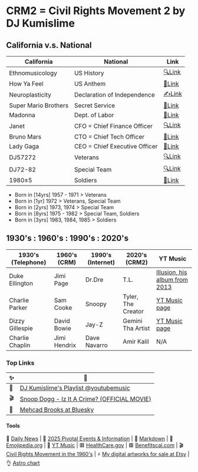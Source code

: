 # CRM2 = Civil Rights Movement 2 by DJ Kumislime

## California v.s. National
| California | National | Link
| -------------    | ------------- | -------------
| Ethnomusicology | US History | [🔍Link](https://en.wikipedia.org/wiki/Ethnomusicology)
| How Ya Feel | US Anthem | [🎵Link](https://youtu.be/n1Q6tajTKnw?feature=shared)
| Neuroplasticity | Declaration of Independence | [✍️Link](https://en.wikipedia.org/wiki/Neuroplasticity)
| Super Mario Brothers | Secret Service | [🎵Link](https://www.youtube.com/watch?v=R3WRa88HnVc&list=PL27411ED2E8B82D9C)
| Madonna | Dept. of Labor | [💸Link](https://en.wikipedia.org/wiki/Madonna)
| Janet | CFO = Chief Finance Officer | [🔍Link](https://www.revolt.tv/article/janet-jackson-career-influence-and-legacy-in-pop-and-r-and-b)
| Bruno Mars | CTO = Chief Tech Officer | [🎵Link](https://youtu.be/OPf0YbXqDm0?feature=shared)
| Lady Gaga | CEO = Chief Executive Officer | [🎵Link](https://youtu.be/fmC6b6_ovZY?feature=shared)
| DJ57272 | Veterans | [🔍Link](https://en.wikipedia.org/wiki/Veteran)
| DJ72-82 | Special Team | [🔍Link](https://www.imdb.com/title/tt0068646/)
| 1980±5 | Soldiers | [🎵Link](https://youtu.be/TaD3SgPuccE?feature=shared)

- Born in [14yrs] 1957 - 1971 > Veterans
- Born in [1yr] 1972 > Veterans, Special Team
- Born in [2yrs] 1973, 1974 > Special Team
- Born in [8yrs] 1975 - 1982 > Special Team, Soldiers
- Born in [3yrs] 1983, 1984, 1985 > Soldiers

## 1930's : 1960's : 1990's : 2020's
| 1930's (Telephone) | 1960's (CRM)  | 1990's (Internet) | 2020's (CRM2)     | YT Music
| -------------    | ------------- | -------------     | -------------       | -------------
| Duke Ellington   | Jimi Page     | Dr.Dre            | T.L.                | [Illusion, his album from 2013](https://music.youtube.com/playlist?list=OLAK5uy_kcHTm0Vs-uU7Z0O5DpDB5flubNaHZcoDA&feature=shared)
| Charlie Parker   | Sam Cooke     | Snoopy            | Tyler, The Creator  | [YT Music page](https://music.youtube.com/channel/UCo1DYcm1IZ9v3UPkpiAcgtg?feature=shared)
| Dizzy Gillespie  | David Bowie   | Jay-Z             | Gemini Tha Artist   | [YT Music page](https://music.youtube.com/channel/UCmNRZMc-MAD7BPEmLC6Y93w?feature=shared)
| Charlie Chaplin  | Jimi Hendrix  | Dave Navarro      | Amir Kalil          | N/A

### Top Links
| ✨ | 🎀
| ------------- | -------------
| 📡 | [DJ Kumislime's Playlist @youtubemusic](https://music.youtube.com/playlist?list=PLT7degVqvonnf63V8EMyKSAGVkKSquWLm&feature=shared)
| 🎬 | [Snoop Dogg - Iz It A Crime? (OFFICIAL MOVIE)](https://youtu.be/YJTqBL7MSX0?feature=shared)
| 🗽 | [Mehcad Brooks at Bluesky](https://bsky.app/profile/mehcad.bsky.social)

#### Tools
🌠 [Daily News](https://github.com/djkumislime/djkumislime/tree/main) | 🌠 [2025 Pivotal Events & Information](https://github.com/djkumislime/2025/blob/main/README.md) | 💝 [Markdown](https://docs.github.com/en/get-started/writing-on-github/getting-started-with-writing-and-formatting-on-github/basic-writing-and-formatting-syntax) | 💝 [Emojipedia.org](https://emojipedia.org/) | 💝 [YT Music](https://music.youtube.com/) | 🟥 [HealthCare.gov](https://www.healthcare.gov) | 🟥 [Benefitscal.com](https://benefitscal.com) | 🎬 [Civil Rights Movement in the 1960's](https://youtu.be/9ppTiyxFSs0?si=9JVIwt_BKtFEZoEJ) | ⚡ [My digital artworks for sale at Etsy](https://etsy.com/shop/935ent) | 👌 [Astro chart](https://astro-charts.com/chart-of-moment/)
